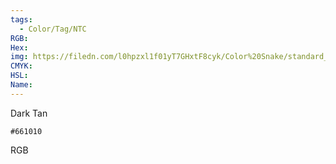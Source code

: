 ```yaml
---
tags:
  - Color/Tag/NTC
RGB:
Hex:
img: https://filedn.com/l0hpzxl1f01yT7GHxtF8cyk/Color%20Snake/standard_csv_to_svg/%23/661010.svg
CMYK:
HSL:
Name:
---
```

Dark Tan
```palette
#661010
```
RGB
